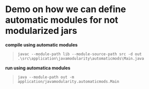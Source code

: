 # Demo on how we can define automatic modules for not modularized jars

**compile using automatic modules**

> `javac --module-path lib --module-source-path src -d out .\src\application\javamodularity\automaticmods\Main.java`

**run using automatica modules**

> `java --module-path out -m application/javamodularity.automaticmods.Main`
